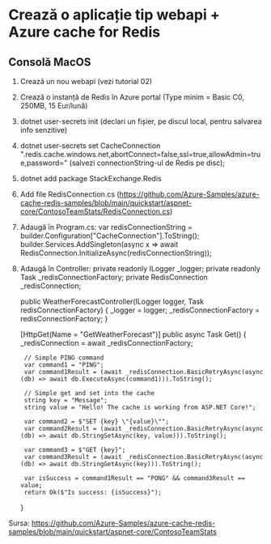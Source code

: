# Crează o aplicație tip webapi + Azure cache for Redis

## Consolă MacOS

1. Crează un nou webapi (vezi tutorial 02)

2. Crează o instanță de Redis în Azure portal (Type minim = Basic C0, 250MB, 15 Eur/lună)

3. dotnet user-secrets init (declari un fișier, pe discul local, pentru salvarea info senzitive)

4. dotnet user-secrets set CacheConnection "<cache name>.redis.cache.windows.net,abortConnect=false,ssl=true,allowAdmin=true,password=<primary-access-key>" (salvezi connectionString-ul de Redis pe disc);

5. dotnet add package StackExchange.Redis

6. Add file RedisConnection.cs (https://github.com/Azure-Samples/azure-cache-redis-samples/blob/main/quickstart/aspnet-core/ContosoTeamStats/RedisConnection.cs)

7. Adaugă în Program.cs:
var redisConnectionString = builder.Configuration["CacheConnection"].ToString();
builder.Services.AddSingleton(async x => await RedisConnection.InitializeAsync(redisConnectionString));

8. Adaugă în Controller:
    private readonly ILogger<WeatherForecastController> _logger;
    private readonly Task<RedisConnection> _redisConnectionFactory;
    private RedisConnection _redisConnection;

    public WeatherForecastController(ILogger<WeatherForecastController> logger, Task<RedisConnection> redisConnectionFactory)
    {
        _logger = logger;
        _redisConnectionFactory = redisConnectionFactory;
    }

    [HttpGet(Name = "GetWeatherForecast")]
    public async Task<ActionResult> Get()
    {
        _redisConnection = await _redisConnectionFactory;

        // Simple PING command
        var command1 = "PING";
        var command1Result = (await _redisConnection.BasicRetryAsync(async (db) => await db.ExecuteAsync(command1))).ToString();

        // Simple get and set into the cache
        string key = "Message";
        string value = "Hello! The cache is working from ASP.NET Core!";

        var command2 = $"SET {key} \"{value}\"";
        var command2Result = (await _redisConnection.BasicRetryAsync(async (db) => await db.StringSetAsync(key, value))).ToString();

        var command3 = $"GET {key}";
        var command3Result = (await _redisConnection.BasicRetryAsync(async (db) => await db.StringGetAsync(key))).ToString();

        var isSuccess = command1Result == "PONG" && command3Result == value;
        return Ok($"Is success: {isSuccess}");
    }


Sursa: https://github.com/Azure-Samples/azure-cache-redis-samples/blob/main/quickstart/aspnet-core/ContosoTeamStats